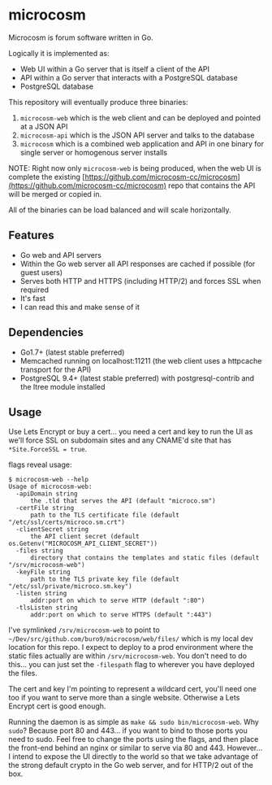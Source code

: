 # microcosm

Microcosm is forum software written in Go.

Logically it is implemented as:

* Web UI within a Go server that is itself a client of the API
* API within a Go server that interacts with a PostgreSQL database
* PostgreSQL database


This repository will eventually produce three binaries:

1. `microcosm-web` which is the web client and can be deployed and pointed at a JSON API
2. `microcosm-api` which is the JSON API server and talks to the database
3. `microcosm` which is a combined web application and API in one binary for single server or homogenous server installs

NOTE: Right now only `microcosm-web` is being produced, when the web UI is complete the existing [https://github.com/microcosm-cc/microcosm](https://github.com/microcosm-cc/microcosm) repo that contains the API will be merged or copied in.

All of the binaries can be load balanced and will scale horizontally.

## Features

* Go web and API servers
* Within the Go web server all API responses are cached if possible (for guest users)
* Serves both HTTP and HTTPS (including HTTP/2) and forces SSL when required
* It's fast
* I can read this and make sense of it

## Dependencies

* Go1.7+ (latest stable preferred)
* Memcached running on localhost:11211 (the web client uses a httpcache transport for the API)
* PostgreSQL 9.4+ (latest stable preferred) with postgresql-contrib and the ltree module installed

## Usage

Use Lets Encrypt or buy a cert... you need a cert and key to run the UI as we'll force SSL on subdomain sites and any CNAME'd site that has `*Site.ForceSSL = true`.

flags reveal usage:

```
$ microcosm-web --help
Usage of microcosm-web:
  -apiDomain string
      the .tld that serves the API (default "microco.sm")
  -certFile string
      path to the TLS certificate file (default "/etc/ssl/certs/microco.sm.crt")
  -clientSecret string
      the API client secret (default os.Getenv("MICROCOSM_API_CLIENT_SECRET"))
  -files string
      directory that contains the templates and static files (default "/srv/microcosm-web")
  -keyFile string
      path to the TLS private key file (default "/etc/ssl/private/microco.sm.key")
  -listen string
      addr:port on which to serve HTTP (default ":80")
  -tlsListen string
      addr:port on which to serve HTTPS (default ":443")
```

I've symlinked `/srv/microcosm-web` to point to `~/Dev/src/github.com/buro9/microcosm/web/files/` which is my local dev location for this repo. I expect to deploy to a prod environment where the static files actually are within `/srv/microcosm-web`. You don't need to do this... you can just set the `-filespath` flag to wherever you have deployed the files.

The cert and key I'm pointing to represent a wildcard cert, you'll need one too if you want to serve more than a single website. Otherwise a Lets Encrypt cert is good enough.

Running the daemon is as simple as `make && sudo bin/microcosm-web`. Why `sudo`? Because port 80 and 443... if you want to bind to those ports you need to sudo. Feel free to change the ports using the flags, and then place the front-end behind an nginx or similar to serve via 80 and 443. However... I intend to expose the UI directly to the world so that we take advantage of the strong default crypto in the Go web server, and for HTTP/2 out of the box.
